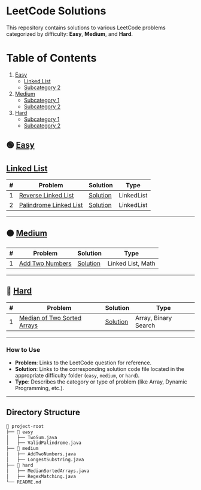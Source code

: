 # LeetCode Solutions

This repository contains solutions to various LeetCode problems categorized by difficulty: **Easy**, **Medium**, and **Hard**.

# Table of Contents

1. [Easy](#-easy)
   - [Linked List](#linked-list)
   - [Subcategory 2](#easy-subcategory-2)
2. [Medium](#-medium)
   - [Subcategory 1](#medium-subcategory-1)
   - [Subcategory 2](#medium-subcategory-2)
3. [Hard](#-hard)
   - [Subcategory 1](#hard-subcategory-1)
   - [Subcategory 2](#hard-subcategory-2)

## 🟢 [Easy](easy)

## [Linked List](https://leetcode.com/problemset/?search=linked+list&page=1&difficulty=EASY)

| #   | Problem                                                                                     | Solution                                              | Type       |
| --- | ------------------------------------------------------------------------------------------- | ----------------------------------------------------- | ---------- |
| 1   | [Reverse Linked List](https://leetcode.com/problems/reverse-linked-list/description/)       | [Solution](easy/reverse-linked-list/Solution.java)    | LinkedList |
| 2   | [Palindrome Linked List](https://leetcode.com/problems/palindrome-linked-list/description/) | [Solution](easy/palindrome-linked-list/Solution.java) | LinkedList |

---

## 🟠 [Medium](medium)

| #   | Problem                                                          | Solution                                   | Type              |
| --- | ---------------------------------------------------------------- | ------------------------------------------ | ----------------- |
| 1   | [Add Two Numbers](https://leetcode.com/problems/add-two-numbers) | [Solution](./solutions/add_two_numbers.py) | Linked List, Math |

---

## 🔴 [Hard](hard)

| #   | Problem                                                                                  | Solution                                        | Type                 |
| --- | ---------------------------------------------------------------------------------------- | ----------------------------------------------- | -------------------- |
| 1   | [Median of Two Sorted Arrays](https://leetcode.com/problems/median-of-two-sorted-arrays) | [Solution](./solutions/median_sorted_arrays.py) | Array, Binary Search |

---

### How to Use

- **Problem**: Links to the LeetCode question for reference.
- **Solution**: Links to the corresponding solution code file located in the appropriate difficulty folder (`easy`, `medium`, or `hard`).
- **Type**: Describes the category or type of problem (like Array, Dynamic Programming, etc.).

---

## Directory Structure

```bash
📂 project-root
├── 📂 easy
│   ├── TwoSum.java
│   ├── ValidPalindrome.java
├── 📂 medium
│   ├── AddTwoNumbers.java
│   ├── LongestSubstring.java
├── 📂 hard
│   ├── MedianSortedArrays.java
│   ├── RegexMatching.java
└── README.md
```
